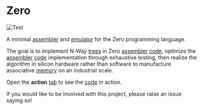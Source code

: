 # Zero

![Test](https://github.com/philiprbrenan/zero/workflows/Test/badge.svg)

A minimal [assembler](https://en.wikipedia.org/wiki/Assembly_language#Assembler) and [emulator](https://en.wikipedia.org/wiki/Emulator) for the Zero programming language.

The goal is to implement N-Way [trees](https://en.wikipedia.org/wiki/Tree_(data_structure)) in Zero [assembler](https://en.wikipedia.org/wiki/Assembly_language#Assembler) [code](https://en.wikipedia.org/wiki/Computer_program), optimize the [assembler](https://en.wikipedia.org/wiki/Assembly_language#Assembler) [code](https://en.wikipedia.org/wiki/Computer_program) implementation through exhaustive testing, then realize the
algorithm in silicon hardware rather than software to manufacture associative [memory](https://en.wikipedia.org/wiki/Computer_memory) on an industrial scale.

Open the __action__ [tab](https://en.wikipedia.org/wiki/Tab_key) to see the [code](https://en.wikipedia.org/wiki/Computer_program) in action.

If you would like to be involved with this project, please raise an issue
saying so!
